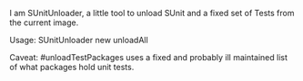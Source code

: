 I am SUnitUnloader, a little tool to unload SUnit and a fixed set of Tests from the current image.Usage: SUnitUnloader new unloadAllCaveat: #unloadTestPackages uses a fixed and probably ill maintained list of what packages hold unit tests.